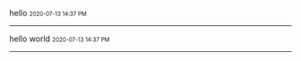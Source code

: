hello
<font size="1">2020-07-13 14:37 PM</font>
<hr>

hello world
<font size="1">2020-07-13 14:37 PM</font>
<hr>







